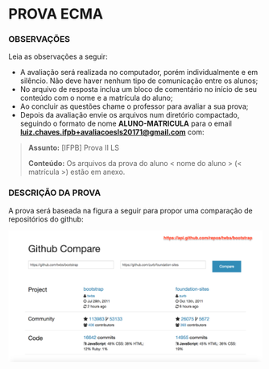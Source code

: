 # PROVA ECMA

### OBSERVAÇÕES

Leia as observações a seguir:

* A avaliação será realizada no computador, porém individualmente e em silêncio. Não deve haver nenhum tipo de comunicação entre os alunos;
* No arquivo de resposta inclua um bloco de comentário no início de seu conteúdo com o nome e a matrícula do aluno;
* Ao concluir as questões chame o professor para avaliar a sua prova;
* Depois da avaliação envie os arquivos num diretório compactado, seguindo o formato de nome **ALUNO-MATRICULA** para o email **luiz.chaves.ifpb+avaliacoesls20171@gmail.com** com:

> **Assunto:** [IFPB] Prova II LS
>
> **Conteúdo:** Os arquivos da prova do aluno < nome do aluno > (< matrícula >) estão em anexo.

### DESCRIÇÃO DA PROVA

A prova será baseada na figura a seguir para propor uma comparação de repositórios do github:

<img src="github-compare.png" alt="github compare" />
